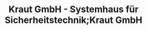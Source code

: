 ---
title: "Kraut GmbH - Systemhaus für Sicherheitstechnik;Kraut GmbH"
url: /wernigerode/kraut-gmbh-systemhaus-fuer-sicherheitstechnik-kraut-gmbh/
shop: Allgemein
---